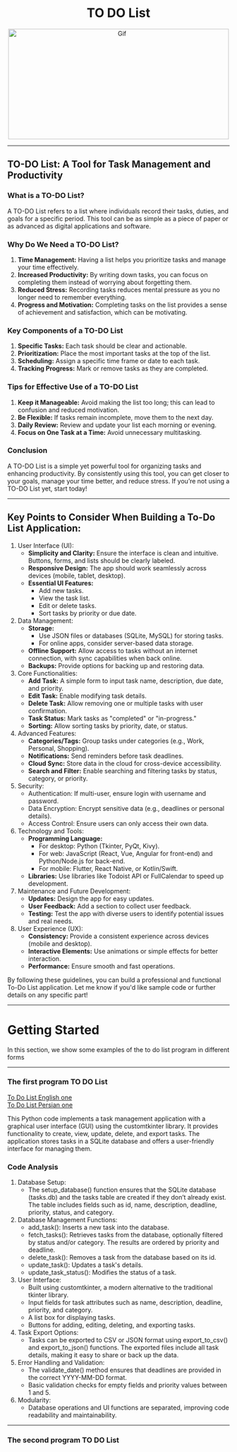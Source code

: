 <div align="center">

# TO DO List
<img alt="Gif" src="https://i.makeagif.com/media/11-24-2013/8l7jir.gif" height="250px" width="500px">
</div>
<hr>

## TO-DO List: A Tool for Task Management and Productivity
### What is a TO-DO List?
A TO-DO List refers to a list where individuals record their tasks, duties, and goals for a specific period. This tool can be as simple as a piece of paper or as advanced as digital applications and software.
### Why Do We Need a TO-DO List?
1. <b>Time Management:</b> Having a list helps you prioritize tasks and manage your time effectively.
2. <b>Increased Productivity:</b> By writing down tasks, you can focus on completing them instead of worrying about forgetting them.
3. <b>Reduced Stress:</b> Recording tasks reduces mental pressure as you no longer need to remember everything.
4. <b>Progress and Motivation:</b> Completing tasks on the list provides a sense of achievement and satisfaction, which can be motivating.
### Key Components of a TO-DO List
1. <b>Specific Tasks:</b> Each task should be clear and actionable.
2. <b>Prioritization:</b> Place the most important tasks at the top of the list.
3. <b>Scheduling:</b> Assign a specific time frame or date to each task.
4. <b>Tracking Progress:</b> Mark or remove tasks as they are completed.
### Tips for Effective Use of a TO-DO List
1. <b>Keep it Manageable:</b> Avoid making the list too long; this can lead to confusion and reduced motivation.
2. <b>Be Flexible:</b> If tasks remain incomplete, move them to the next day.
3. <b>Daily Review:</b> Review and update your list each morning or evening.
4. <b>Focus on One Task at a Time:</b> Avoid unnecessary multitasking.
### Conclusion
A TO-DO List is a simple yet powerful tool for organizing tasks and enhancing productivity. By consistently using this tool, you can get closer to your goals, manage your time better, and reduce stress. If you’re not using a TO-DO List yet, start today!
<hr>

## Key Points to Consider When Building a To-Do List Application:
1. User Interface (UI):
   - <b>Simplicity and Clarity:</b> Ensure the interface is clean and intuitive. Buttons, forms, and lists should be clearly labeled.
   - <b>Responsive Design:</b> The app should work seamlessly across devices (mobile, tablet, desktop).
   - <b>Essential UI Features:</b>
       - Add new tasks.
       - View the task list.
       - Edit or delete tasks.
       - Sort tasks by priority or due date.
2. Data Management:
   - <b>Storage:</b>
      - Use JSON files or databases (SQLite, MySQL) for storing tasks.
      - For online apps, consider server-based data storage.
   - <b>Offline Support:</b> Allow access to tasks without an internet connection, with sync capabilities when back online.
   - <b>Backups:</b> Provide options for backing up and restoring data.
3. Core Functionalities:
   - <b>Add Task:</b> A simple form to input task name, description, due date, and priority.
   - <b>Edit Task:</b> Enable modifying task details.
   - <b>Delete Task:</b> Allow removing one or multiple tasks with user confirmation.
   - <b>Task Status:</b> Mark tasks as "completed" or "in-progress."
   - <b>Sorting:</b> Allow sorting tasks by priority, date, or status.
4. Advanced Features:
   - <b>Categories/Tags:</b> Group tasks under categories (e.g., Work, Personal, Shopping).
   - <b>Notifications:</b> Send reminders before task deadlines.
   - <b>Cloud Sync:</b> Store data in the cloud for cross-device accessibility.
   - <b>Search and Filter:</b> Enable searching and filtering tasks by status, category, or priority.
5. Security:
   - Authentication: If multi-user, ensure login with username and password.
   - Data Encryption: Encrypt sensitive data (e.g., deadlines or personal details).
   - Access Control: Ensure users can only access their own data.
6. Technology and Tools:
   - <b>Programming Language:</b>
      - For desktop: Python (Tkinter, PyQt, Kivy).
      - For web: JavaScript (React, Vue, Angular for front-end) and Python/Node.js for back-end.
      - For mobile: Flutter, React Native, or Kotlin/Swift.
   - <b>Libraries:</b> Use libraries like Todoist API or FullCalendar to speed up development.
7. Maintenance and Future Development:
   - <b>Updates:</b> Design the app for easy updates.
   - <b>User Feedback:</b> Add a section to collect user feedback.
   - <b>Testing:</b> Test the app with diverse users to identify potential issues and real needs.
8. User Experience (UX):
   - <b>Consistency:</b> Provide a consistent experience across devices (mobile and desktop).
   - <b>Interactive Elements:</b> Use animations or simple effects for better interaction.
   - <b>Performance:</b> Ensure smooth and fast operations.
     
By following these guidelines, you can build a professional and functional To-Do List application. Let me know if you'd like sample code or further details on any specific part!
<hr>

# Getting Started
In this section, we show some examples of the to do list program in different forms
<hr>

### The first program TO DO List
[To Do List English one](TODOlist/DOTOList_1_English.py)<br>
[To Do List Persian one](TODOlist/DOTOList_1_Persian.py)<br>

This Python code implements a task management application with a graphical user interface (GUI) using the customtkinter library. It provides functionality to create, view, update, delete, and export tasks. The application stores tasks in a SQLite database and offers a user-friendly interface for managing them.

### Code Analysis
1. Database Setup:
   - The setup_database() function ensures that the SQLite database (tasks.db) and the tasks table are created if they don’t already exist. The table includes fields such as id, name, description, deadline, priority, status, and category.
2. Database Management Functions:
   - add_task(): Inserts a new task into the database.
   - fetch_tasks(): Retrieves tasks from the database, optionally filtered by status and/or category. The results are ordered by priority and deadline.
   - delete_task(): Removes a task from the database based on its id.
   - update_task(): Updates a task's details.
   - update_task_status(): Modifies the status of a task.
3. User Interface:
   - Built using customtkinter, a modern alternative to the traditional tkinter library.
   - Input fields for task attributes such as name, description, deadline, priority, and category.
   - A list box for displaying tasks.
   - Buttons for adding, editing, deleting, and exporting tasks.
4. Task Export Options:
   - Tasks can be exported to CSV or JSON format using export_to_csv() and export_to_json() functions. The exported files include all task details, making it easy to share or back up the data.
5. Error Handling and Validation:
   - The validate_date() method ensures that deadlines are provided in the correct YYYY-MM-DD format.
   - Basic validation checks for empty fields and priority values between 1 and 5.
6. Modularity:
   - Database operations and UI functions are separated, improving code readability and maintainability.
<hr>

### The second program TO DO List
